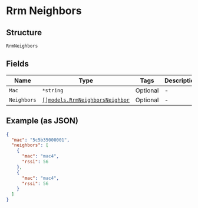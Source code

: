 
# Rrm Neighbors

## Structure

`RrmNeighbors`

## Fields

| Name | Type | Tags | Description |
|  --- | --- | --- | --- |
| `Mac` | `*string` | Optional | - |
| `Neighbors` | [`[]models.RrmNeighborsNeighbor`](../../doc/models/rrm-neighbors-neighbor.md) | Optional | - |

## Example (as JSON)

```json
{
  "mac": "5c5b35000001",
  "neighbors": [
    {
      "mac": "mac4",
      "rssi": 56
    },
    {
      "mac": "mac4",
      "rssi": 56
    }
  ]
}
```

